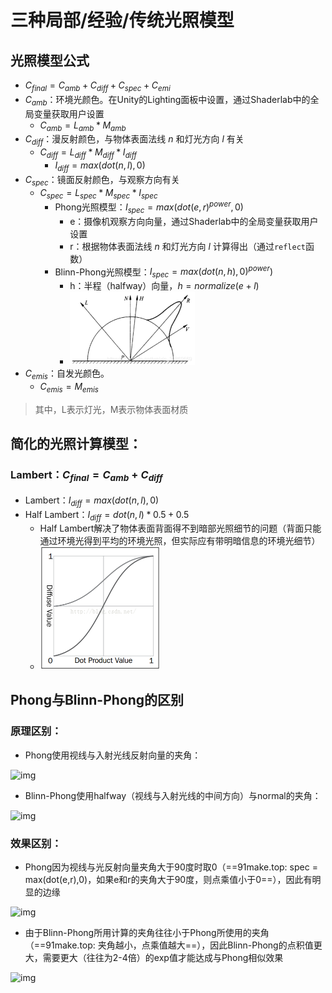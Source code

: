 # 三种局部/经验/传统光照模型

## 光照模型公式

- $C_{final}=C_{amb}+C_{diff}+C_{spec}+C_{emi}$
- $C_{amb}$：环境光颜色。在Unity的Lighting面板中设置，通过Shaderlab中的全局变量获取用户设置
	- $C_{amb}=L_{amb}*M_{amb}$
- $C_{diff}$：漫反射颜色，与物体表面法线 $n$ 和灯光方向 $l$ 有关
	- $C_{diff}=L_{diff}*M_{diff}*I_{diff}$
		- $I_{diff}=max(dot(n,l), 0)$
- $C_{spec}$：镜面反射颜色，与观察方向有关
	- $C_{spec}=L_{spec}*M_{spec}*I_{spec}$
		- Phong光照模型：$I_{spec} = max(dot(e,r)^{power}, 0)$
			- e：摄像机观察方向向量，通过Shaderlab中的全局变量获取用户设置
			- r：根据物体表面法线 $n$ 和灯光方向 $l$ 计算得出（通过`reflect`函数）
		- Blinn-Phong光照模型：$I_{spec} = max(dot(n,h), 0)^{power})$
			- h：半程（halfway）向量，$h=normalize(e+l)$
			-  <img src="06-%E5%85%89%E7%85%A7%E6%A8%A1%E5%9E%8B.assets/20210124153612311.png" alt="img" style="zoom:50%;" /> 
- $C_{emis}$：自发光颜色。
	- $C_{emis}=M_{emis}$

> 其中，L表示灯光，M表示物体表面材质

## 简化的光照计算模型：

### Lambert：$C_{final}=C_{amb}+C_{diff}$

- Lambert：$I_{diff} = max(dot(n,l), 0)$
- Half Lambert：$I_{diff}=dot(n,l)*0.5+0.5$
	- Half Lambert解决了物体表面背面得不到暗部光照细节的问题（背面只能通过环境光得到平均的环境光照，但实际应有带明暗信息的环境光细节）
	-  <img src="06-%E5%85%89%E7%85%A7%E6%A8%A1%E5%9E%8B.assets/20161129005113489.png" alt="img" style="zoom:50%;" /> 

## Phong与Blinn-Phong的区别

### 原理区别：

- Phong使用视线与入射光线反射向量的夹角：

![img](https://img-blog.csdnimg.cn/20190715193603601.png?x-oss-process=image/watermark,type_ZmFuZ3poZW5naGVpdGk,shadow_10,text_aHR0cHM6Ly9ibG9nLmNzZG4ubmV0L1phZmlyNjQ1Mw==,size_16,color_FFFFFF,t_70)

- Blinn-Phong使用halfway（视线与入射光线的中间方向）与normal的夹角：

![img](https://img-blog.csdnimg.cn/20190715193613535.png?x-oss-process=image/watermark,type_ZmFuZ3poZW5naGVpdGk,shadow_10,text_aHR0cHM6Ly9ibG9nLmNzZG4ubmV0L1phZmlyNjQ1Mw==,size_16,color_FFFFFF,t_70)

### 效果区别：

- Phong因为视线与光反射向量夹角大于90度时取0（==91make.top: spec = max(dot(e,r),0)，如果e和r的夹角大于90度，则点乘值小于0==），因此有明显的边缘

![img](https://img-blog.csdnimg.cn/20190715193626772.png?x-oss-process=image/watermark,type_ZmFuZ3poZW5naGVpdGk,shadow_10,text_aHR0cHM6Ly9ibG9nLmNzZG4ubmV0L1phZmlyNjQ1Mw==,size_16,color_FFFFFF,t_70)

- 由于Blinn-Phong所用计算的夹角往往小于Phong所使用的夹角（==91make.top: 夹角越小，点乘值越大==），因此Blinn-Phong的点积值更大，需要更大（往往为2-4倍）的exp值才能达成与Phong相似效果

![img](https://img-blog.csdnimg.cn/20190715193637816.png?x-oss-process=image/watermark,type_ZmFuZ3poZW5naGVpdGk,shadow_10,text_aHR0cHM6Ly9ibG9nLmNzZG4ubmV0L1phZmlyNjQ1Mw==,size_16,color_FFFFFF,t_70)